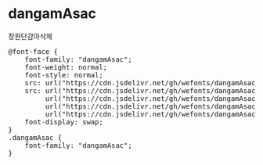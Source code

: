 # dangamAsac
창원단감아삭체

<pre>
@font-face {
    font-family: "dangamAsac";
    font-weight: normal;
    font-style: normal;
    src: url("https://cdn.jsdelivr.net/gh/wefonts/dangamAsac/dangamAsac.eot");
    src: url("https://cdn.jsdelivr.net/gh/wefonts/dangamAsac/dangamAsac.eot?#iefix") format("embedded-opentype"),
         url("https://cdn.jsdelivr.net/gh/wefonts/dangamAsac/dangamAsac.woff2") format("woff2"),
         url("https://cdn.jsdelivr.net/gh/wefonts/dangamAsac/dangamAsac.woff") format("woff"),
         url("https://cdn.jsdelivr.net/gh/wefonts/dangamAsac/dangamAsac.ttf") format("truetype");
    font-display: swap;
} 
.dangamAsac {
    font-family: "dangamAsac";
}
</pre>
